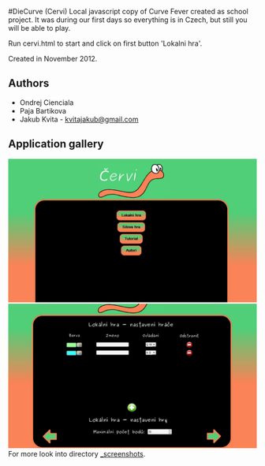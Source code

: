 #DieCurve (Cervi)
Local javascript copy of Curve Fever created as school project.
It was during our first days so everything is in Czech, but still you will be able to play.

Run cervi.html to start and click on first button 'Lokalni hra'. 

Created in November 2012.

## Authors
* Ondrej Cienciala
* Paja Bartikova
* Jakub Kvita - kvitajakub@gmail.com

## Application gallery
![ScreenShot](_screenshots/01.PNG)
![ScreenShot](_screenshots/02.PNG)
For more look into directory [_screenshots](_screenshots/).
